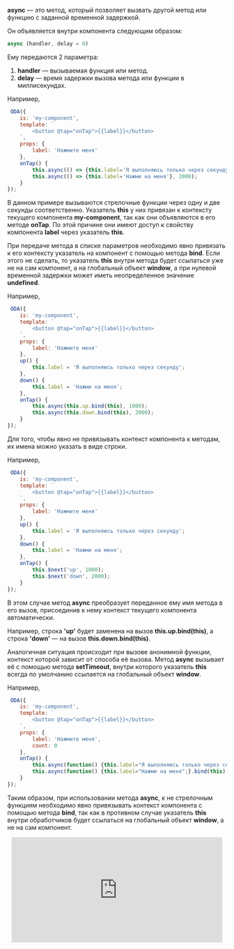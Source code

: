 **async** — это метод, который позволяет вызвать другой метод или функцию с заданной временной задержкой.

Он объявляется внутри компонента следующим образом:

```javascript
async (handler, delay = 0)
```

Ему передаются 2 параметра:

1. **handler** — вызываемая функция или метод.
1. **delay** — время задержки вызова метода или функции в миллисекундах.

Например,

```javascript _run_edit_[my-component.js]
 ODA({
    is: 'my-component',
    template: `
        <button @tap="onTap">{{label}}</button>
    `,
    props: {
        label: 'Нажмите меня'
    },
    onTap() {
        this.async(() => {this.label='Я выполняюсь только через секунду'}, 1000);
        this.async(() => {this.label='Нажми на меня'}, 2000);
    }
});
```

В данном примере вызываются стрелочные функции через одну и две секунды соответственно. Указатель **this** у них привязан к контексту текущего компонента **my-component**, так как они объявляются в его методе **onTap**. По этой причине они имеют доступ к свойству компонента **label** через указатель **this**.

При передаче метода в списке параметров необходимо явно привязать к его контексту указатель на компонент с помощью метода **bind**. Если этого не сделать, то указатель **this** внутри метода будет ссылаться уже не на сам компонент, а на глобальный объект **window**, а при нулевой временной задержки может иметь неопределенное значение **undefined**.

Например,

```javascript _run_edit_[my-component.js]
 ODA({
    is: 'my-component',
    template: `
        <button @tap="onTap">{{label}}</button>
    `,
    props: {
        label: 'Нажмите меня'
    },
    up() {
        this.label = 'Я выполняюсь только через секунду';
    },
    down() {
        this.label = 'Нажми на меня';
    },
    onTap() {
        this.async(this.up.bind(this), 1000);
        this.async(this.down.bind(this), 2000);
    }
});
```

Для того, чтобы явно не привязывать контекст компонента к методам, их имена можно указать в виде строки.

Например,

```javascript _run_edit_[my-component.js]
 ODA({
    is: 'my-component',
    template: `
        <button @tap="onTap">{{label}}</button>
    `,
    props: {
        label: 'Нажмите меня'
    },
    up() {
        this.label = 'Я выполняюсь только через секунду';
    },
    down() {
        this.label = 'Нажми на меня';
    },
    onTap() {
        this.$next('up', 1000);
        this.$next('down', 2000);
    }
});
```

В этом случае метод **async** преобразует переданное ему имя метода в его вызов, присоединив к нему контекст текущего компонента автоматически.

Например, строка **'up'** будет заменена на вызов **this.up.bind(this)**, а строка **'down'** — на вызов **this.down.bind(this)**.

Аналогичная ситуация происходит при вызове анонимной функции, контекст которой зависит от способа её вызова. Метод **async** вызывает её с помощью метода **setTimeout**, внутри которого указатель **this** всегда по умолчанию ссылается на глобальный объект **window**.

Например,

```javascript _run_edit_[my-component.js]
 ODA({
    is: 'my-component',
    template: `
        <button @tap="onTap">{{label}}</button>
    `,
    props: {
        label: 'Нажмите меня',
        count: 0
    },
    onTap() {
        this.async(function() {this.label="Я выполняюсь только через секунду";}.bind(this), 1000);
        this.async(function() {this.label="Нажми на меня";}.bind(this), 2000);
    }
});
```

Таким образом, при использовании метода **async**, к не стрелочным функциям необходимо явно привязывать контекст компонента с помощью метода **bind**, так как в противном случае указатель **this** внутри обработчиков будет ссылаться на глобальный объект **window**, а не на сам компонент.

<div style="position:relative;padding-bottom:48%; margin:10px">
    <iframe src="https://www.youtube.com/embed/aPL3cwOJOCs?start=0" frameborder="0" allow="accelerometer; autoplay; encrypted-media; gyroscope; picture-in-picture" allowfullscreen
    	style="position:absolute;width:100%;height:100%;"></iframe>
</div>
